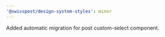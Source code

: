 ```yaml
---
'@swisspost/design-system-styles': minor
---
```


Added automatic migration for post custom-select component.
